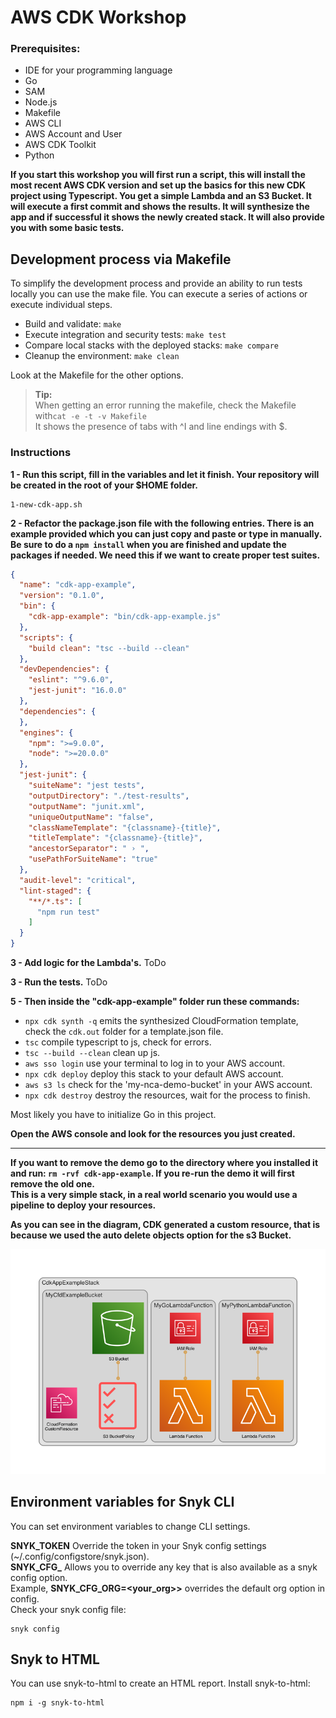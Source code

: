 # AWS CDK Workshop

### Prerequisites:
- IDE for your programming language
- Go
- SAM
- Node.js
- Makefile
- AWS CLI
- AWS Account and User 
- AWS CDK Toolkit
- Python

**If you start this workshop you will first run a script, this will install the most recent AWS CDK version and set up the basics for this new CDK project using Typescript. You get a simple Lambda and an S3 Bucket. It will execute a first commit and shows the results. It will synthesize the app and if successful it shows the newly created stack. It will also provide you with some basic tests.**


## Development process via Makefile

To simplify the development process and provide an ability to run tests locally you can use the make file. You can execute a series of actions or execute individual steps.

* Build and validate: `make`
* Execute integration and security tests: `make test`
* Compare local stacks with the deployed stacks: `make compare`
* Cleanup the environment: `make clean`

Look at the Makefile for the other options.                 
> **Tip:**                      
> When getting an error running the makefile, check the Makefile with`cat -e -t -v Makefile`                        
> It shows the presence of tabs with ^I and line endings with $.                    


### Instructions

**1 - Run this script, fill in the variables and let it finish. Your repository will be created in the root of your $HOME folder.**
```shell 
1-new-cdk-app.sh
```

**2 - Refactor the package.json file with the following entries. There is an example provided which you can just copy and paste or type in manually. Be sure to do a `npm install` when you are finished and update the packages if needed.
We need this if we want to create proper test suites.**
```json
{
  "name": "cdk-app-example",
  "version": "0.1.0",
  "bin": {
    "cdk-app-example": "bin/cdk-app-example.js"
  },
  "scripts": {
    "build clean": "tsc --build --clean"
  },
  "devDependencies": {
    "eslint": "^9.6.0",
    "jest-junit": "16.0.0"
  },
  "dependencies": {
  },
  "engines": {
    "npm": ">=9.0.0",
    "node": ">=20.0.0"
  },
  "jest-junit": {
    "suiteName": "jest tests",
    "outputDirectory": "./test-results",
    "outputName": "junit.xml",
    "uniqueOutputName": "false",
    "classNameTemplate": "{classname}-{title}",
    "titleTemplate": "{classname}-{title}",
    "ancestorSeparator": " › ",
    "usePathForSuiteName": "true"
  },
  "audit-level": "critical",
  "lint-staged": {
    "**/*.ts": [
      "npm run test"
    ]
  }
}
```

**3 - Add logic for the Lambda's.**
ToDo

**3 - Run the tests.**
ToDo

**5 - Then inside the "cdk-app-example" folder run these commands:**

* `npx cdk synth -q`   emits the synthesized CloudFormation template, check the `cdk.out` folder for a template.json file.
* `tsc`  compile typescript to js, check for errors.
* `tsc --build --clean` clean up js.
* `aws sso login`  use your terminal to log in to your AWS account.
* `npx cdk deploy`  deploy this stack to your default AWS account.
* `aws s3 ls`  check for the 'my-nca-demo-bucket' in your AWS account.
* `npx cdk destroy`  destroy the resources, wait for the process to finish.

Most likely you have to initialize Go in this project.

**Open the AWS console and look for the resources you just created.**

---

**If you want to remove the demo go to the directory where you installed it and run: `rm -rvf cdk-app-example`. If you re-run the demo it will first remove the old one.**                  
**This is a very simple stack, in a real world scenario you would use a pipeline to deploy your resources.**

**As you can see in the diagram, CDK generated a custom resource, that is because we used the auto delete objects option for the s3 Bucket.**

![extended_diagram.png](images/extended_diagram.png)                                

## Environment variables for Snyk CLI
You can set environment variables to change CLI settings.

**SNYK_TOKEN** Override the token in your Snyk config settings (~/.config/configstore/snyk.json).              
**SNYK_CFG_<KEY>** Allows you to override any key that is also available as a snyk config option.              
Example, **SNYK_CFG_ORG=<your_org>>** overrides the default org option in config.     
Check your snyk config file:
```shell
snyk config
```

## Snyk to HTML
You can use snyk-to-html to create an HTML report.
Install snyk-to-html:
```shell
npm i -g snyk-to-html
```